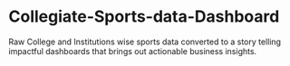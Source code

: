 # Collegiate-Sports-data-Dashboard
Raw College and Institutions wise sports data converted to a story telling impactful dashboards that brings out actionable business insights. 
